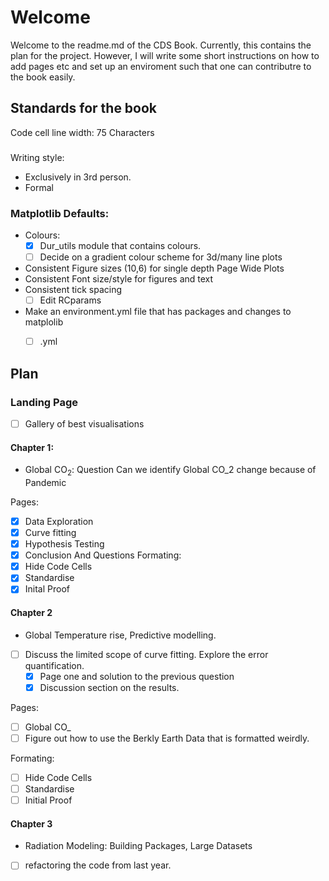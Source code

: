 # Welcome
Welcome to the readme.md of the CDS Book. Currently, this contains the plan for the project. However, I will write some short instructions on how to add pages etc and set up an enviroment such that one can contributre to the book easily. 

## Standards for the book
Code cell line width: 75 Characters
###
Writing style: 
- Exclusively in 3rd person.
- Formal
### Matplotlib Defaults:
- Colours:
    - [x] Dur_utils module that contains colours.
    - [ ] Decide on a gradient colour scheme for 3d/many line plots
- Consistent Figure sizes (10,6) for single depth Page Wide Plots
- Consistent Font size/style for figures and text 
- Consistent tick spacing 
    - [ ] Edit RCparams
- Make an environment.yml file that has packages and changes to matplolib 
    - [ ] .yml


## Plan 
### Landing Page
- [ ] Gallery of best visualisations
#### Chapter 1:
- Global $\textrm{CO}_2$: Question Can we identify Global CO_2 change because of Pandemic 

Pages:
- [x] Data Exploration
- [x] Curve fitting
- [x] Hypothesis Testing 
- [x] Conclusion And Questions
Formating:
- [x] Hide Code Cells
- [x] Standardise
- [x] Inital Proof
#### Chapter 2
- Global Temperature rise, Predictive modelling. 
- [ ] Discuss the limited scope of curve fitting. Explore the error quantification.
    - [x] Page one and solution to the previous question
    - [x] Discussion section on the results.

Pages:
- [ ] Global CO_ 
- [ ] Figure out how to use the Berkly Earth Data that is formatted weirdly.

Formating:
- [ ] Hide Code Cells
- [ ] Standardise
- [ ] Initial Proof
#### Chapter 3
- Radiation Modeling: Building Packages, Large Datasets 
- [ ] refactoring the code from last year. 